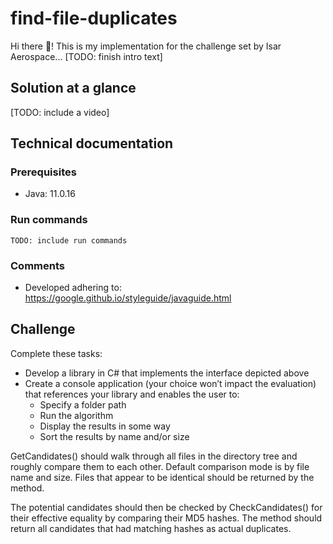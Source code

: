 # find-file-duplicates
Hi there :wave:!
This is my implementation for the challenge set by Isar Aerospace... [TODO: finish intro text]

## Solution at a glance
[TODO: include a video]

## Technical documentation
### Prerequisites
- Java: 11.0.16

### Run commands
```
TODO: include run commands
```

### Comments
- Developed adhering to: https://google.github.io/styleguide/javaguide.html

## Challenge
Complete these tasks:
- Develop a library in C# that implements the interface depicted above
- Create a console application (your choice won’t impact the evaluation) that references your library and enables the user to:
  - Specify a folder path
  - Run the algorithm
  - Display the results in some way
  - Sort the results by name and/or size
  
GetCandidates() should walk through all files in the directory tree and roughly compare them to each other. Default comparison mode is by file name and size. Files that appear to be identical should be returned by the method.

The potential candidates should then be checked by CheckCandidates() for their effective equality by comparing their MD5 hashes. The method should return all candidates that had matching hashes as actual duplicates.